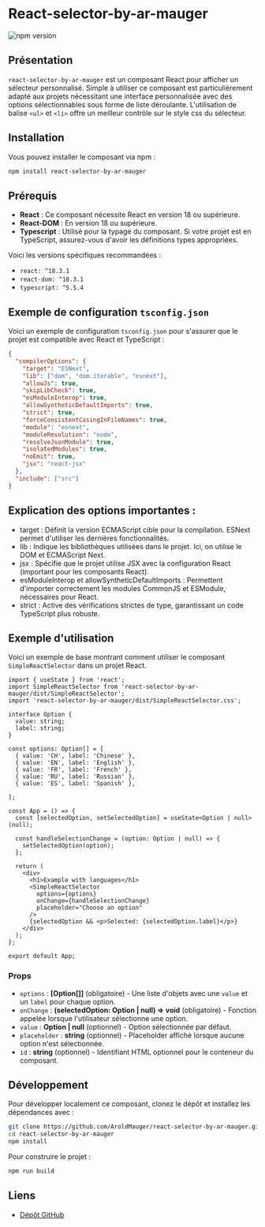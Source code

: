 
# React-selector-by-ar-mauger

![npm version](https://img.shields.io/npm/v/react-selector-by-ar-mauger)

## Présentation

`react-selector-by-ar-mauger` est un composant React pour afficher un sélecteur personnalisé. Simple à utiliser ce composant est particulièrement adapté aux projets nécessitant une interface personnalisée avec des options sélectionnables sous forme de liste déroulante. L'utilisation de balise `<ul>` et `<li>` offre un meilleur contrôle sur le style css du sélecteur. 

## Installation

Vous pouvez installer le composant via npm :

```bash
npm install react-selector-by-ar-mauger
```

## Prérequis

- **React** : Ce composant nécessite React en version 18 ou supérieure.
- **React-DOM** : En version 18 ou supérieure.
- **Typescript** : Utilisé pour la typage du composant. Si votre projet est en TypeScript, assurez-vous d'avoir les définitions types appropriées.

Voici les versions spécifiques recommandées :

- `react: ^18.3.1`
- `react-dom: ^18.3.1`
- `typescript: ^5.5.4`

## Exemple de configuration `tsconfig.json`

Voici un exemple de configuration `tsconfig.json` pour s'assurer que le projet est compatible avec React et TypeScript :

```json
{
  "compilerOptions": {
    "target": "ESNext",
    "lib": ["dom", "dom.iterable", "esnext"],
    "allowJs": true,
    "skipLibCheck": true,
    "esModuleInterop": true,
    "allowSyntheticDefaultImports": true,
    "strict": true,
    "forceConsistentCasingInFileNames": true,
    "module": "esnext",
    "moduleResolution": "node",
    "resolveJsonModule": true,
    "isolatedModules": true,
    "noEmit": true,
    "jsx": "react-jsx"
  },
  "include": ["src"]
}
```

## Explication des options importantes :

- target : Définit la version ECMAScript cible pour la compilation. ESNext permet d'utiliser les dernières fonctionnalités.
- lib : Indique les bibliothèques utilisées dans le projet. Ici, on utilise le DOM et ECMAScript Next.
- jsx : Spécifie que le projet utilise JSX avec la configuration React (important pour les composants React).
- esModuleInterop et allowSyntheticDefaultImports : Permettent d'importer correctement les modules CommonJS et ESModule, nécessaires pour React.
- strict : Active des vérifications strictes de type, garantissant un code TypeScript plus robuste.

## Exemple d'utilisation

Voici un exemple de base montrant comment utiliser le composant `SimpleReactSelector` dans un projet React.

```tsx
import { useState } from 'react';
import SimpleReactSelector from 'react-selector-by-ar-mauger/dist/SimpleReactSelector';
import 'react-selector-by-ar-mauger/dist/SimpleReactSelector.css'; 

interface Option {
  value: string;
  label: string;
}

const options: Option[] = [
  { value: 'CH', label: 'Chinese' },
  { value: 'EN', label: 'English' },
  { value: 'FR', label: 'French' },
  { value: 'RU', label: 'Russian' },
  { value: 'ES', label: 'Spanish' },

];

const App = () => {
  const [selectedOption, setSelectedOption] = useState<Option | null>(null);

  const handleSelectionChange = (option: Option | null) => {
    setSelectedOption(option);
  };

  return (
    <div>
      <h1>Example with languages</h1>
      <SimpleReactSelector 
        options={options} 
        onChange={handleSelectionChange} 
        placeholder="Choose an option"
      />
      {selectedOption && <p>Selected: {selectedOption.label}</p>}
    </div>
  );
};

export default App;

```

### Props

- `options` : **[Option[]]** (obligatoire) - Une liste d'objets avec une `value` et un `label` pour chaque option.
- `onChange` : **(selectedOption: Option | null) => void** (obligatoire) - Fonction appelée lorsque l'utilisateur sélectionne une option.
- `value` : **Option | null** (optionnel) - Option sélectionnée par défaut.
- `placeholder` : **string** (optionnel) - Placeholder affiché lorsque aucune option n'est sélectionnée.
- `id` : **string** (optionnel) - Identifiant HTML optionnel pour le conteneur du composant.

## Développement

Pour développer localement ce composant, clonez le dépôt et installez les dépendances avec :

```bash
git clone https://github.com/AroldMauger/react-selector-by-ar-mauger.git
cd react-selector-by-ar-mauger
npm install
```

Pour construire le projet :

```bash
npm run build
```



## Liens

- [Dépôt GitHub](https://github.com/AroldMauger/react-selector-by-ar-mauger.git)
